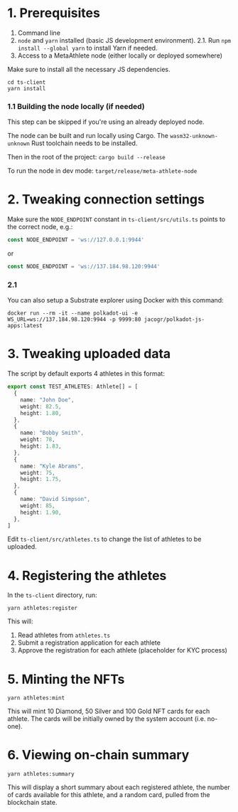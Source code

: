 # 1. Prerequisites

1. Command line
2. `node` and `yarn` installed (basic JS development environment).
2.1. Run `npm install --global yarn` to install Yarn if needed.
3. Access to a MetaAthlete node (either locally or deployed somewhere)

Make sure to install all the necessary JS dependencies.

```
cd ts-client
yarn install
```

### 1.1 Building the node locally (if needed)

This step can be skipped if you're using an already deployed node.

The node can be built and run locally using Cargo. The `wasm32-unknown-unknown` Rust toolchain needs to be installed.

Then in the root of the project: `cargo build --release`

To run the node in dev mode: `target/release/meta-athlete-node`

# 2. Tweaking connection settings

Make sure the `NODE_ENDPOINT` constant in `ts-client/src/utils.ts` points to the correct node, e.g.:
```ts
const NODE_ENDPOINT = 'ws://127.0.0.1:9944'
```

or
```ts
const NODE_ENDPOINT = 'ws://137.184.98.120:9944'
```

### 2.1

You can also setup a Substrate explorer using Docker with this command:
```
docker run --rm -it --name polkadot-ui -e WS_URL=ws://137.184.98.120:9944 -p 9999:80 jacogr/polkadot-js-apps:latest
```

# 3. Tweaking uploaded data

The script by default exports 4 athletes in this format:
```ts
export const TEST_ATHLETES: Athlete[] = [
  {
    name: "John Doe",
    weight: 82.5,
    height: 1.80,
  },
  {
    name: "Bobby Smith",
    weight: 78,
    height: 1.83,
  },
  {
    name: "Kyle Abrams",
    weight: 75,
    height: 1.75,
  },
  {
    name: "David Simpson",
    weight: 85,
    height: 1.90,
  },
]
```

Edit `ts-client/src/athletes.ts` to change the list of athletes to be uploaded.

# 4. Registering the athletes

In the `ts-client` directory, run:
```
yarn athletes:register
```

This will:
1. Read athletes from `athletes.ts`
2. Submit a registration application for each athlete
3. Approve the registration for each athlete (placeholder for KYC process)

# 5. Minting the NFTs
```
yarn athletes:mint
```

This will mint 10 Diamond, 50 Silver and 100 Gold NFT cards for each athlete. The cards will be initially owned by the system account (i.e. no-one).

# 6. Viewing on-chain summary
```
yarn athletes:summary
```

This will display a short summary about each registered athlete, the number of cards available for this athlete, and a random card, pulled from the blockchain state.
